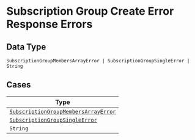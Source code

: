 
# Subscription Group Create Error Response Errors

## Data Type

`SubscriptionGroupMembersArrayError | SubscriptionGroupSingleError | String`

## Cases

| Type |
|  --- |
| [`SubscriptionGroupMembersArrayError`](../../../doc/models/subscription-group-members-array-error.md) |
| [`SubscriptionGroupSingleError`](../../../doc/models/subscription-group-single-error.md) |
| `String` |

